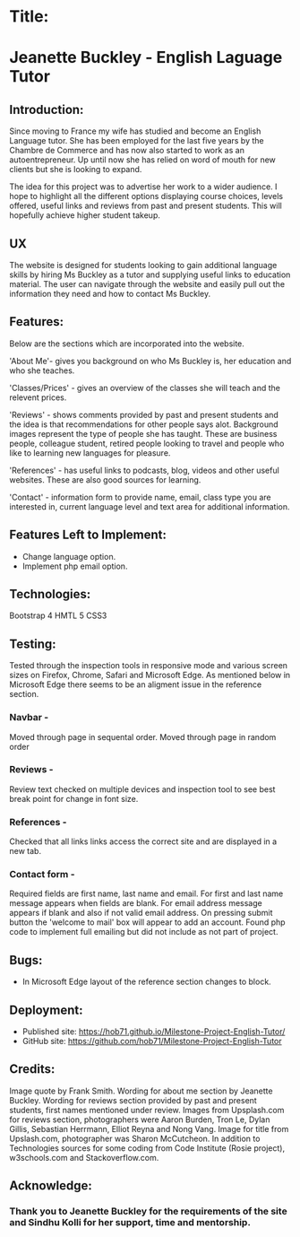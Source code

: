 # Title:
# Jeanette Buckley - English Laguage Tutor


## Introduction:
Since moving to France my wife has studied and become an English Language tutor. 
She has been employed for the last five years by the Chambre de Commerce 
and has now also started to work as an autoentrepreneur. Up until now she has relied on word of mouth for new clients but she is looking to expand.

The idea for this project was to advertise her work to a wider audience. I hope to highlight all the different options displaying course choices, levels offered, 
useful links and reviews from past and present students. This will hopefully achieve higher student takeup.


## UX
The website is designed for students looking to gain additional language skills by hiring Ms Buckley as a tutor and supplying useful links to education material.
The user can navigate through the website and easily pull out the information they need and how to contact Ms Buckley.


## Features:
Below are the sections which are incorporated into the website.

'About Me'- gives you background on who Ms Buckley is, her education and who she teaches.

'Classes/Prices' - gives an overview of the classes she will teach and the relevent prices.

'Reviews' - shows comments provided by past and present students and the idea is that recommendations for other people says alot. 
Background images represent the type of people she has taught. These are business people, colleague student, retired people looking to travel and people who like to learning
new languages for pleasure.

'References' -  has useful links to podcasts, blog, videos and other useful websites. These are also good sources for learning.

'Contact' - information form to provide name, email, class type you are interested in, current language level and text area for additional information.


## Features Left to Implement:
* Change language option.
* Implement php email option.


## Technologies:
 Bootstrap 4
HMTL 5
CSS3


## Testing:

Tested through the inspection tools in responsive mode and various screen sizes on Firefox, Chrome, Safari and Microsoft Edge.
As mentioned below in Microsoft Edge there seems to be an aligment issue in the reference section.

### Navbar -
Moved through page in sequental order.
Moved through page in random order

### Reviews -
Review text checked on multiple devices and inspection tool to see best break point for change in font size.

### References -
Checked that all links links access the correct site and are displayed in a new tab.

### Contact form -
Required fields are first name, last name and email.
For first and last name message appears when fields are blank.
For email address message appears if blank and also if not valid email address.
On pressing submit button the 'welcome to mail' box will appear to add an account. Found php code to implement full emailing but did not include as not part of project.

## Bugs:
* In Microsoft Edge layout of the reference section changes to block.


## Deployment:
* Published site: https://hob71.github.io/Milestone-Project-English-Tutor/
* GitHub site: https://github.com/hob71/Milestone-Project-English-Tutor


## Credits:
Image quote by Frank Smith.
Wording for about me section by Jeanette Buckley.
Wording for reviews section provided by past and present students, first names mentioned under review.
Images from Upsplash.com for reviews section, photographers were Aaron Burden, Tron Le, Dylan Gillis, Sebastian Herrmann, Elliot Reyna and Nong Vang.
Image for title from Upslash.com, photographer was Sharon McCutcheon.
In addition to Technologies sources for some coding from Code Institute (Rosie project), w3schools.com and Stackoverflow.com.

## Acknowledge:
### Thank you to Jeanette Buckley for the requirements of the site and Sindhu Kolli for her support, time and mentorship.